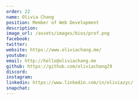 ```yaml
---
order: 22
name: Olivia Chang
position: Member of Web Development
description: 
image_url: /assets/images/bios/prof.png
facebook: 
twitter: 
website: https://www.oliviachang.me/
youtube: 
email: http://hello@oliviachang.me
github: https://github.com/oliviachang29
discord: 
instagram: 
linkedin: https://www.linkedin.com/in/oliviazyc/
snapchat: 
---
```

